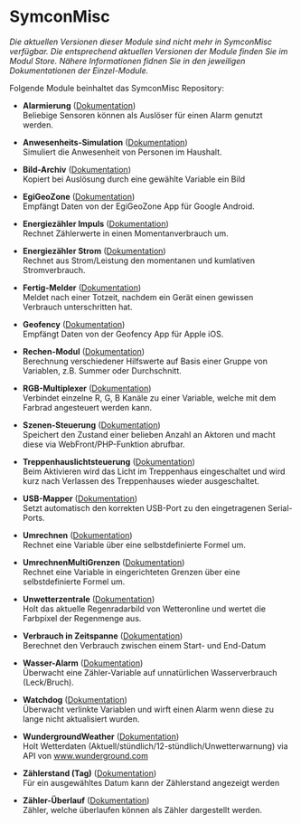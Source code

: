 # SymconMisc

_Die aktuellen Versionen dieser Module sind nicht mehr in SymconMisc verfügbar._
_Die entsprechend aktuellen Versionen der Module finden Sie im Modul Store._
_Nähere Informationen fidnen Sie in den jeweiligen Dokumentationen der Einzel-Module._

Folgende Module beinhaltet das SymconMisc Repository:

- __Alarmierung__ ([Dokumentation](Alarmierung))  
	Beliebige Sensoren können als Auslöser für einen Alarm genutzt werden.

- __Anwesenheits-Simulation__ ([Dokumentation](AnwesenheitsSimulation))  
	Simuliert die Anwesenheit von Personen im Haushalt.

- __Bild-Archiv__ ([Dokumentation](BildArchiv))  
	Kopiert bei Auslösung durch eine gewählte Variable ein Bild

- __EgiGeoZone__ ([Dokumentation](EgiGeoZone))  
	Empfängt Daten von der EgiGeoZone App für Google Android.

- __Energiezähler Impuls__ ([Dokumentation](EnergiezaehlerImpuls))  
	Rechnet Zählerwerte in einen Momentanverbrauch um.

- __Energiezähler Strom__ ([Dokumentation](EnergiezaehlerStrom))  
	Rechnet aus Strom/Leistung den momentanen und kumlativen Stromverbrauch.

- __Fertig-Melder__ ([Dokumentation](FertigMelder))  
	Meldet nach einer Totzeit, nachdem ein Gerät einen gewissen Verbrauch unterschritten hat.

- __Geofency__ ([Dokumentation](Geofency))  
	Empfängt Daten von der Geofency App für Apple iOS.

- __Rechen-Modul__ ([Dokumentation](Rechenmodul))  
	Berechnung verschiedener Hilfswerte auf Basis einer Gruppe von Variablen, z.B. Summer oder Durchschnitt.

- __RGB-Multiplexer__ ([Dokumentation](RGBMultiplexer))  
	Verbindet einzelne R, G, B Kanäle zu einer Variable, welche mit dem Farbrad angesteuert werden kann.

- __Szenen-Steuerung__ ([Dokumentation](SzenenSteuerung))  
	Speichert den Zustand einer belieben Anzahl an Aktoren und macht diese via WebFront/PHP-Funktion abrufbar.

- __Treppenhauslichtsteuerung__ ([Dokumentation](Treppenhauslichtsteuerung))  
	Beim Aktivieren wird das Licht im Treppenhaus eingeschaltet und wird kurz nach Verlassen des Treppenhauses wieder ausgeschaltet.

- __USB-Mapper__ ([Dokumentation](USBMapper))  
	Setzt automatisch den korrekten USB-Port zu den eingetragenen Serial-Ports.

- __Umrechnen__ ([Dokumentation](Umrechnen))  
	Rechnet eine Variable über eine selbstdefinierte Formel um.

- __UmrechnenMultiGrenzen__ ([Dokumentation](UmrechnenMultiGrenzen))  
	Rechnet eine Variable in eingerichteten Grenzen über eine selbstdefinierte Formel um.

- __Unwetterzentrale__ ([Dokumentation](Unwetterzentrale))  
	Holt das aktuelle Regenradarbild von Wetteronline und wertet die Farbpixel der Regenmenge aus.

- __Verbrauch in Zeitspanne__ ([Dokumentation](VerbrauchZeitspanne))  
	Berechnet den Verbrauch zwischen einem Start- und End-Datum

- __Wasser-Alarm__ ([Dokumentation](WasserAlarm))  
	Überwacht eine Zähler-Variable auf unnatürlichen Wasserverbrauch (Leck/Bruch).

- __Watchdog__ ([Dokumentation](Watchdog))  
	Überwacht verlinkte Variablen und wirft einen Alarm wenn diese zu lange nicht aktualisiert wurden.

- __WundergroundWeather__ ([Dokumentation](WundergroundWeather))  
	Holt Wetterdaten (Aktuell/stündlich/12-stündlich/Unwetterwarnung) via API von www.wunderground.com

- __Zählerstand (Tag)__ ([Dokumentation](ZaehlerstandTag))  
	Für ein ausgewähltes Datum kann der Zählerstand angezeigt werden

- __Zähler-Überlauf__ ([Dokumentation](ZaehlerUeberlauf))  
	Zähler, welche überlaufen können als Zähler dargestellt werden.
